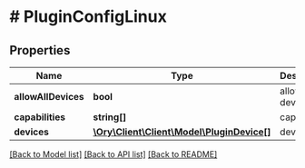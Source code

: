 # # PluginConfigLinux

## Properties

Name | Type | Description | Notes
------------ | ------------- | ------------- | -------------
**allowAllDevices** | **bool** | allow all devices |
**capabilities** | **string[]** | capabilities |
**devices** | [**\Ory\Client\Client\Model\PluginDevice[]**](PluginDevice.md) | devices |

[[Back to Model list]](../../README.md#models) [[Back to API list]](../../README.md#endpoints) [[Back to README]](../../README.md)

